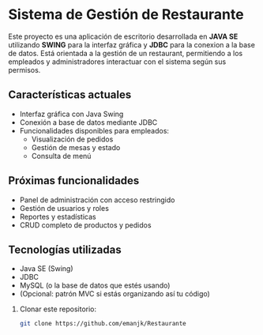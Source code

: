 # Sistema de Gestión de Restaurante

Este proyecto es una aplicación de escritorio desarrollada en **JAVA SE** utilizando **SWING** para la interfaz gráfica y **JDBC** para
la conexion a la base de datos. Está orientada a la gestión de un restaurant, permitiendo a los empleados y administradores interactuar con
el sistema según sus permisos.

## Características actuales
- Interfaz gráfica con Java Swing
- Conexión a base de datos mediante JDBC
- Funcionalidades disponibles para empleados:
  - Visualización de pedidos
  - Gestión de mesas y estado
  - Consulta de menú

## Próximas funcionalidades

- Panel de administración con acceso restringido
- Gestión de usuarios y roles
- Reportes y estadísticas
- CRUD completo de productos y pedidos

 ## Tecnologías utilizadas

- Java SE (Swing)
- JDBC
- MySQL (o la base de datos que estés usando)
- (Opcional: patrón MVC si estás organizando así tu código)

1. Clonar este repositorio:
   ```bash
   git clone https://github.com/emanjk/Restaurante
